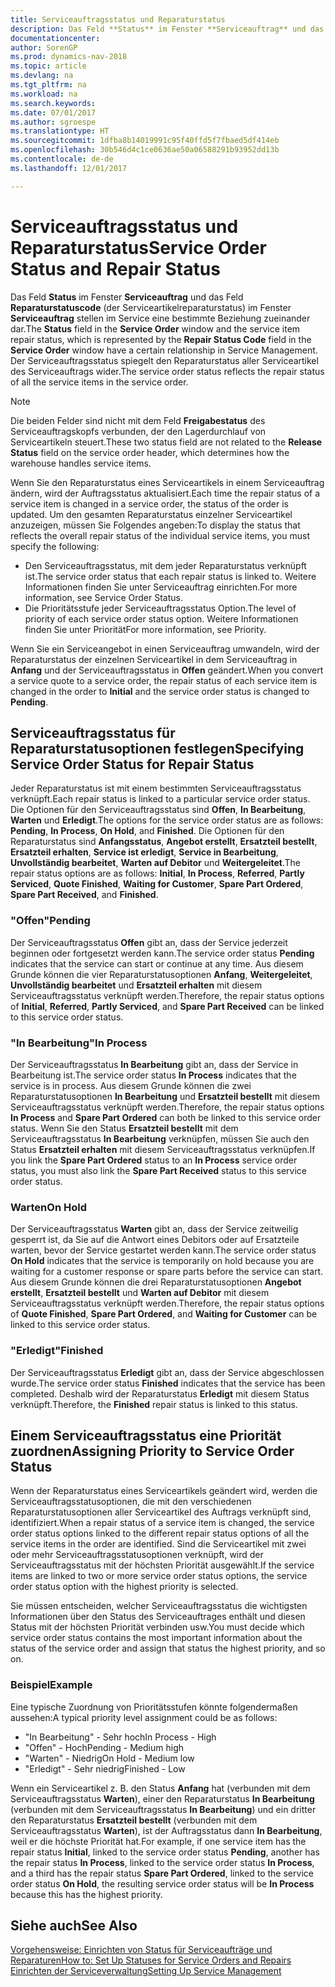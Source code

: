 ```yaml
---
title: Serviceauftragsstatus und Reparaturstatus
description: Das Feld **Status** im Fenster **Serviceauftrag** und das Feld **Reparaturstatuscode** (der Serviceartikelreparaturstatus) im Fenster **Serviceauftrag stellen** im Service eine bestimmte Beziehung zueinander dar. Der Serviceauftragsstatus spiegelt den Reparaturstatus aller Serviceartikel des Serviceauftrags wider.
documentationcenter: 
author: SorenGP
ms.prod: dynamics-nav-2018
ms.topic: article
ms.devlang: na
ms.tgt_pltfrm: na
ms.workload: na
ms.search.keywords: 
ms.date: 07/01/2017
ms.author: sgroespe
ms.translationtype: HT
ms.sourcegitcommit: 1dfba8b14019991c95f40ffd5f7fbaed5df414eb
ms.openlocfilehash: 30b546d4c1ce0636ae50a06588291b93952dd13b
ms.contentlocale: de-de
ms.lasthandoff: 12/01/2017

---
```

# <a name="service-order-status-and-repair-status"></a><span data-ttu-id="01673-104">Serviceauftragsstatus und Reparaturstatus</span><span class="sxs-lookup"><span data-stu-id="01673-104">Service Order Status and Repair Status</span></span>
<span data-ttu-id="01673-105">Das Feld **Status** im Fenster **Serviceauftrag** und das Feld **Reparaturstatuscode** (der Serviceartikelreparaturstatus) im Fenster **Serviceauftrag** stellen im Service eine bestimmte Beziehung zueinander dar.</span><span class="sxs-lookup"><span data-stu-id="01673-105">The **Status** field in the **Service Order** window and the service item repair status, which is represented by the **Repair Status Code** field in the **Service Order** window have a certain relationship in Service Management.</span></span> <span data-ttu-id="01673-106">Der Serviceauftragsstatus spiegelt den Reparaturstatus aller Serviceartikel des Serviceauftrags wider.</span><span class="sxs-lookup"><span data-stu-id="01673-106">The service order status reflects the repair status of all the service items in the service order.</span></span>  
  
> [!NOTE]  
>  <span data-ttu-id="01673-107">Die beiden Felder sind nicht mit dem Feld **Freigabestatus** des Serviceauftragskopfs verbunden, der den Lagerdurchlauf von Serviceartikeln steuert.</span><span class="sxs-lookup"><span data-stu-id="01673-107">These two status field are not related to the **Release Status** field on the service order header, which determines how the warehouse handles service items.</span></span>  
  
 <span data-ttu-id="01673-108">Wenn Sie den Reparaturstatus eines Serviceartikels in einem Serviceauftrag ändern, wird der Auftragsstatus aktualisiert.</span><span class="sxs-lookup"><span data-stu-id="01673-108">Each time the repair status of a service item is changed in a service order, the status of the order is updated.</span></span> <span data-ttu-id="01673-109">Um den gesamten Reparaturstatus einzelner Serviceartikel anzuzeigen, müssen Sie Folgendes angeben:</span><span class="sxs-lookup"><span data-stu-id="01673-109">To display the status that reflects the overall repair status of the individual service items, you must specify the following:</span></span>  
  
* <span data-ttu-id="01673-110">Den Serviceauftragsstatus, mit dem jeder Reparaturstatus verknüpft ist.</span><span class="sxs-lookup"><span data-stu-id="01673-110">The service order status that each repair status is linked to.</span></span> <span data-ttu-id="01673-111">Weitere Informationen finden Sie unter Serviceauftrag einrichten.</span><span class="sxs-lookup"><span data-stu-id="01673-111">For more information, see Service Order Status.</span></span>  
* <span data-ttu-id="01673-112">Die Prioritätsstufe jeder Serviceauftragsstatus Option.</span><span class="sxs-lookup"><span data-stu-id="01673-112">The level of priority of each service order status option.</span></span> <span data-ttu-id="01673-113">Weitere Informationen finden Sie unter Priorität</span><span class="sxs-lookup"><span data-stu-id="01673-113">For more information, see Priority.</span></span>  
  
 <span data-ttu-id="01673-114">Wenn Sie ein Serviceangebot in einen Serviceauftrag umwandeln, wird der Reparaturstatus der einzelnen Serviceartikel in dem Serviceauftrag in **Anfang** und der Serviceauftragsstatus in **Offen** geändert.</span><span class="sxs-lookup"><span data-stu-id="01673-114">When you convert a service quote to a service order, the repair status of each service item is changed in the order to **Initial** and the service order status is changed to **Pending**.</span></span>  
  
## <a name="specifying-service-order-status-for-repair-status"></a><span data-ttu-id="01673-115">Serviceauftragsstatus für Reparaturstatusoptionen festlegen</span><span class="sxs-lookup"><span data-stu-id="01673-115">Specifying Service Order Status for Repair Status</span></span>  
<span data-ttu-id="01673-116">Jeder Reparaturstatus ist mit einem bestimmten Serviceauftragsstatus verknüpft.</span><span class="sxs-lookup"><span data-stu-id="01673-116">Each repair status is linked to a particular service order status.</span></span> <span data-ttu-id="01673-117">Die Optionen für den Serviceauftragsstatus sind **Offen**, **In Bearbeitung**, **Warten** und **Erledigt**.</span><span class="sxs-lookup"><span data-stu-id="01673-117">The options for the service order status are as follows: **Pending**, **In Process**, **On Hold**, and **Finished**.</span></span> <span data-ttu-id="01673-118">Die Optionen für den Reparaturstatus sind **Anfangsstatus**, **Angebot erstellt**, **Ersatzteil bestellt**, **Ersatzteil erhalten**, **Service ist erledigt**, **Service in Bearbeitung**, **Unvollständig bearbeitet**, **Warten auf Debitor** und **Weitergeleitet**.</span><span class="sxs-lookup"><span data-stu-id="01673-118">The repair status options are as follows: **Initial**, **In Process**, **Referred**, **Partly Serviced**, **Quote Finished**, **Waiting for Customer**, **Spare Part Ordered**, **Spare Part Received**, and **Finished**.</span></span>  
  
### <a name="pending"></a><span data-ttu-id="01673-119">"Offen"</span><span class="sxs-lookup"><span data-stu-id="01673-119">Pending</span></span>  
<span data-ttu-id="01673-120">Der Serviceauftragsstatus **Offen** gibt an, dass der Service jederzeit beginnen oder fortgesetzt werden kann.</span><span class="sxs-lookup"><span data-stu-id="01673-120">The service order status **Pending** indicates that the service can start or continue at any time.</span></span> <span data-ttu-id="01673-121">Aus diesem Grunde können die vier Reparaturstatusoptionen **Anfang**, **Weitergeleitet**, **Unvollständig bearbeitet** und **Ersatzteil erhalten** mit diesem Serviceauftragsstatus verknüpft werden.</span><span class="sxs-lookup"><span data-stu-id="01673-121">Therefore, the repair status options of **Initial**, **Referred**, **Partly Serviced**, and **Spare Part Received** can be linked to this service order status.</span></span>  
  
### <a name="in-process"></a><span data-ttu-id="01673-122">"In Bearbeitung"</span><span class="sxs-lookup"><span data-stu-id="01673-122">In Process</span></span>  
<span data-ttu-id="01673-123">Der Serviceauftragsstatus **In Bearbeitung** gibt an, dass der Service in Bearbeitung ist.</span><span class="sxs-lookup"><span data-stu-id="01673-123">The service order status **In Process** indicates that the service is in process.</span></span> <span data-ttu-id="01673-124">Aus diesem Grunde können die zwei Reparaturstatusoptionen **In Bearbeitung** und **Ersatzteil bestellt** mit diesem Serviceauftragsstatus verknüpft werden.</span><span class="sxs-lookup"><span data-stu-id="01673-124">Therefore, the repair status options **In Process** and **Spare Part Ordered** can both be linked to this service order status.</span></span> <span data-ttu-id="01673-125">Wenn Sie den Status **Ersatzteil bestellt** mit dem Serviceauftragsstatus **In Bearbeitung** verknüpfen, müssen Sie auch den Status **Ersatzteil erhalten** mit diesem Serviceauftragsstatus verknüpfen.</span><span class="sxs-lookup"><span data-stu-id="01673-125">If you link the **Spare Part Ordered** status to an **In Process** service order status, you must also link the **Spare Part Received** status to this service order status.</span></span>  
  
### <a name="on-hold"></a><span data-ttu-id="01673-126">Warten</span><span class="sxs-lookup"><span data-stu-id="01673-126">On Hold</span></span>  
<span data-ttu-id="01673-127">Der Serviceauftragsstatus **Warten** gibt an, dass der Service zeitweilig gesperrt ist, da Sie auf die Antwort eines Debitors oder auf Ersatzteile warten, bevor der Service gestartet werden kann.</span><span class="sxs-lookup"><span data-stu-id="01673-127">The service order status **On Hold** indicates that the service is temporarily on hold because you are waiting for a customer response or spare parts before the service can start.</span></span> <span data-ttu-id="01673-128">Aus diesem Grunde können die drei Reparaturstatusoptionen **Angebot erstellt**, **Ersatzteil bestellt** und **Warten auf Debitor** mit diesem Serviceauftragsstatus verknüpft werden.</span><span class="sxs-lookup"><span data-stu-id="01673-128">Therefore, the repair status options of **Quote Finished**, **Spare Part Ordered**, and **Waiting for Customer** can be linked to this service order status.</span></span>  
  
### <a name="finished"></a><span data-ttu-id="01673-129">"Erledigt"</span><span class="sxs-lookup"><span data-stu-id="01673-129">Finished</span></span>  
<span data-ttu-id="01673-130">Der Serviceauftragsstatus **Erledigt** gibt an, dass der Service abgeschlossen wurde.</span><span class="sxs-lookup"><span data-stu-id="01673-130">The service order status **Finished** indicates that the service has been completed.</span></span> <span data-ttu-id="01673-131">Deshalb wird der Reparaturstatus **Erledigt** mit diesem Status verknüpft.</span><span class="sxs-lookup"><span data-stu-id="01673-131">Therefore, the **Finished** repair status is linked to this status.</span></span>  
  
## <a name="assigning-priority-to-service-order-status"></a><span data-ttu-id="01673-132">Einem Serviceauftragsstatus eine Priorität zuordnen</span><span class="sxs-lookup"><span data-stu-id="01673-132">Assigning Priority to Service Order Status</span></span>  
<span data-ttu-id="01673-133">Wenn der Reparaturstatus eines Serviceartikels geändert wird, werden die Serviceauftragsstatusoptionen, die mit den verschiedenen Reparaturstatusoptionen aller Serviceartikel des Auftrags verknüpft sind, identifiziert.</span><span class="sxs-lookup"><span data-stu-id="01673-133">When a repair status of a service item is changed, the service order status options linked to the different repair status options of all the service items in the order are identified.</span></span> <span data-ttu-id="01673-134">Sind die Serviceartikel mit zwei oder mehr Serviceauftragsstatusoptionen verknüpft, wird der Serviceauftragsstatus mit der höchsten Priorität ausgewählt.</span><span class="sxs-lookup"><span data-stu-id="01673-134">If the service items are linked to two or more service order status options, the service order status option with the highest priority is selected.</span></span>  
  
<span data-ttu-id="01673-135">Sie müssen entscheiden, welcher Serviceauftragsstatus die wichtigsten Informationen über den Status des Serviceauftrages enthält und diesen Status mit der höchsten Priorität verbinden usw.</span><span class="sxs-lookup"><span data-stu-id="01673-135">You must decide which service order status contains the most important information about the status of the service order and assign that status the highest priority, and so on.</span></span>  
  
### <a name="example"></a><span data-ttu-id="01673-136">Beispiel</span><span class="sxs-lookup"><span data-stu-id="01673-136">Example</span></span>  
<span data-ttu-id="01673-137">Eine typische Zuordnung von Prioritätsstufen könnte folgendermaßen aussehen:</span><span class="sxs-lookup"><span data-stu-id="01673-137">A typical priority level assignment could be as follows:</span></span>  
  
* <span data-ttu-id="01673-138">"In Bearbeitung" - Sehr hoch</span><span class="sxs-lookup"><span data-stu-id="01673-138">In Process - High</span></span>  
* <span data-ttu-id="01673-139">"Offen" - Hoch</span><span class="sxs-lookup"><span data-stu-id="01673-139">Pending - Medium high</span></span>  
* <span data-ttu-id="01673-140">"Warten" - Niedrig</span><span class="sxs-lookup"><span data-stu-id="01673-140">On Hold - Medium low</span></span>  
* <span data-ttu-id="01673-141">"Erledigt" - Sehr niedrig</span><span class="sxs-lookup"><span data-stu-id="01673-141">Finished - Low</span></span>  
  
<span data-ttu-id="01673-142">Wenn ein Serviceartikel z. B. den Status **Anfang** hat (verbunden mit dem Serviceauftragsstatus **Warten**), einer den Reparaturstatus **In Bearbeitung** (verbunden mit dem Serviceauftragsstatus **In Bearbeitung**) und ein dritter den Reparaturstatus **Ersatzteil bestellt** (verbunden mit dem Serviceauftragsstatus **Warten**), ist der Auftragsstatus dann **In Bearbeitung**, weil er die höchste Priorität hat.</span><span class="sxs-lookup"><span data-stu-id="01673-142">For example, if one service item has the repair status **Initial**, linked to the service order status **Pending**, another has the repair status **In Process**, linked to the service order status **In Process**, and a third has the repair status **Spare Part Ordered**, linked to the service order status **On Hold**, the resulting service order status will be **In Process** because this has the highest priority.</span></span>  
  
## <a name="see-also"></a><span data-ttu-id="01673-143">Siehe auch</span><span class="sxs-lookup"><span data-stu-id="01673-143">See Also</span></span>  
[<span data-ttu-id="01673-144">Vorgehensweise: Einrichten von Status für Serviceaufträge und Reparaturen</span><span class="sxs-lookup"><span data-stu-id="01673-144">How to: Set Up Statuses for Service Orders and Repairs</span></span>](service-order-repair-status.md)  
[<span data-ttu-id="01673-145">Einrichten der Serviceverwaltung</span><span class="sxs-lookup"><span data-stu-id="01673-145">Setting Up Service Management</span></span>](service-setup-service.md)  

